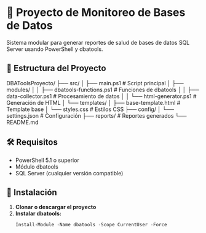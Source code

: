 # 🚀 Proyecto de Monitoreo de Bases de Datos

Sistema modular para generar reportes de salud de bases de datos SQL Server usando PowerShell y dbatools.

## 📁 Estructura del Proyecto
DBAToolsProyecto/
├── src/
│ ├── main.ps1 # Script principal
│ ├── modules/
│ │ ├── dbatools-functions.ps1 # Funciones de dbatools
│ │ ├── data-collector.ps1 # Procesamiento de datos
│ │ └── html-generator.ps1 # Generación de HTML
│ └── templates/
│ ├── base-template.html # Template base
│ └── styles.css # Estilos CSS
├── config/
│ └── settings.json # Configuración
├── reports/ # Reportes generados
└── README.md


## 🛠️ Requisitos

- PowerShell 5.1 o superior
- Módulo dbatools
- SQL Server (cualquier versión compatible)

## 🚀 Instalación

1. **Clonar o descargar el proyecto**
2. **Instalar dbatools:**
   ```powershell
   Install-Module -Name dbatools -Scope CurrentUser -Force